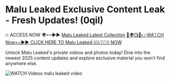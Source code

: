# Malu Leaked Exclusive Content Leak - Fresh Updates! (0qil)

🔥 ACCESS NOW 🌍==►► <a href="https://tinyurl.com/3fjeunct" rel="nofollow">Malu Leaked Latest Collection</a></h3>
[🔴🌍📺📱👉WA𝚃CH Now==►► CLICK HERE TO Malu Leaked 𝚆𝙰𝚃𝙲𝙷 NOW](https://tinyurl.com/3fjeunct)

Unlock Malu Leaked's private videos and photos today! Dive into the newest 2025 content updates and explore exclusive material you won’t find anywhere else.


<a href="https://tinyurl.com/3fjeunct" rel="nofollow" data-target="animated-image.originalLink"><img src="https://camo.githubusercontent.com/8a4f000d20f83aca3bf7ec5f350d767afa0574a8a352519fd8cfa583a6f93a33/68747470733a2f2f692e696d6775722e636f6d2f644a486b345a712e676966" alt="WATCH Videos" data-canonical-src="https://i.imgur.com/dJHk4Zq.gif" style="max-width: 100%; display: inline-block;" data-target="animated-image.originalImage"></a>
malu leaked video
